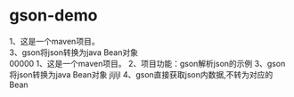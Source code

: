 # gson-demo
1、这是一个maven项目。    
3、gson将json转换为java Bean对象   
00000
1、这是一个maven项目。 
2、项目功能：gson解析json的示例 
3、gson将json转换为java Bean对象 
jljljl
4、gson直接获取json内数据,不转为对应的Bean